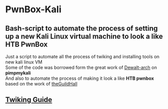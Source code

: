 # PwnBox-Kali
Bash-script to automate the process of setting up a new Kali Linux virtual machine to look a like HTB PwnBox
---

Just a script to automate all the process of twiking and installing tools on new kali linux VM
<br>Some of the code was borrowed form the great work of [Dewalt-arch](https://github.com/Dewalt-arch/pimpmykali) on **pimpmykali**
<br> And also to automate the process of making it look a like **HTB pwnbox** based on the work of [theGuildHall](https://github.com/theGuildHall/pwnbox)

## [Twiking Guide](https://github.com/BlackSnufkin/PwnBox-Kali/blob/main/Twiking.md)
